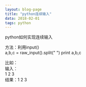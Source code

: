 ```yaml
---
layout: blog-page
title: "python连续输入"
data: 2018-02-01
tags: python
---
```


<p class="h1">python如何实现连续输入</p>
方法：利用input()<br>
	a,b,c = raw_input().split(" ")
	print a,b,c

比如：<br>
输入：<br>
 	 1 2 3<br>
结果：1 2 3